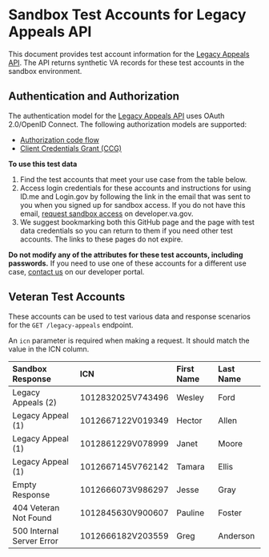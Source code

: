 # Sandbox Test Accounts for Legacy Appeals API

This document provides test account information for the [Legacy Appeals API](https://developer.va.gov/explore/api/legacy-appeals/docs?version=current). The API returns synthetic VA records for these test accounts in the sandbox environment.

## Authentication and Authorization

The authentication model for the [Legacy Appeals API](https://developer.va.gov/explore/api/legacy-appeals/docs?version=current) uses OAuth 2.0/OpenID Connect. The following authorization models are supported:
- [Authorization code flow](https://developer.va.gov/explore/api/legacy-appeals/authorization-code)
- [Client Credentials Grant (CCG)](https://developer.va.gov/explore/api/legacy-appeals/client-credentials)

**To use this test data**
1. Find the test accounts that meet your use case from the table below.
2. Access login credentials for these accounts and instructions for using ID.me and Login.gov by following the link in the email that was sent to you when you signed up for sandbox access.  If you do not have this email, [request sandbox access](https://developer.va.gov/explore/api/benefits-claims/sandbox-access) on developer.va.gov.
3. We suggest bookmarking both this GitHub page and the page with test data credentials so you can return to them if you need other test accounts. The links to these pages do not expire.

**Do not modify any of the attributes for these test accounts, including passwords.** If you need to use one of these accounts for a different use case, [contact us](https://developer.va.gov/support/contact-us) on our developer portal.

## Veteran Test Accounts

These accounts can be used to test various data and response scenarios for the `GET /legacy-appeals` endpoint. 

An `icn` parameter is required when making a request. It should match the value in the ICN column.

| Sandbox Response          | ICN               | First Name | Last Name |
| :------------------------ | :---------------- | :--------- | :-------- |
| Legacy Appeals (2)        | 1012832025V743496 | Wesley     | Ford      |
| Legacy Appeal (1)         | 1012667122V019349 | Hector     | Allen     |
| Legacy Appeal (1)         | 1012861229V078999 | Janet      | Moore     |
| Legacy Appeal (1)         | 1012667145V762142 | Tamara     | Ellis     |
| Empty Response            | 1012666073V986297 | Jesse      | Gray      |
| 404 Veteran Not Found     | 1012845630V900607 | Pauline    | Foster    |
| 500 Internal Server Error | 1012666182V203559 | Greg       | Anderson  |
